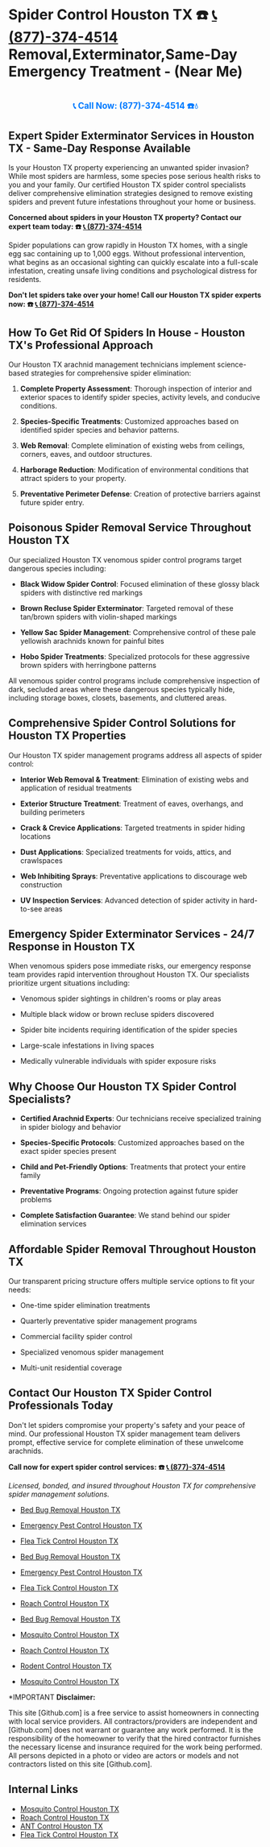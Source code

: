 # Spider Control Houston TX ☎️ [📞 (877)-374-4514](https://pest-control-4514.netlify.app) Removal,Exterminator,Same-Day Emergency Treatment - (Near Me)
# 

<p align="center" style="font-size: 1.2em; font-weight: bold; margin: 20px 0;">
  <a href="https://pest-control-4514.netlify.app" target="_blank" style="color: #007BFF; text-decoration: none;">📞 Call Now: (877)-374-4514 ☎️💧</a>
</p>

## Expert Spider Exterminator Services in Houston TX - Same-Day Response Available

Is your Houston TX property experiencing an unwanted spider invasion? While most spiders are harmless, some species pose serious health risks to you and your family. Our certified Houston TX spider control specialists deliver comprehensive elimination strategies designed to remove existing spiders and prevent future infestations throughout your home or business.

**Concerned about spiders in your Houston TX property? Contact our expert team today: ☎️ [📞 (877)-374-4514](https://pest-control-4514.netlify.app)**

Spider populations can grow rapidly in Houston TX homes, with a single egg sac containing up to 1,000 eggs. Without professional intervention, what begins as an occasional sighting can quickly escalate into a full-scale infestation, creating unsafe living conditions and psychological distress for residents.

**Don't let spiders take over your home! Call our Houston TX spider experts now: ☎️ [📞 (877)-374-4514](https://pest-control-4514.netlify.app)**

## How To Get Rid Of Spiders In House - Houston TX's Professional Approach

Our Houston TX arachnid management technicians implement science-based strategies for comprehensive spider elimination:

1. **Complete Property Assessment**: Thorough inspection of interior and exterior spaces to identify spider species, activity levels, and conducive conditions.

2. **Species-Specific Treatments**: Customized approaches based on identified spider species and behavior patterns.

3. **Web Removal**: Complete elimination of existing webs from ceilings, corners, eaves, and outdoor structures.

4. **Harborage Reduction**: Modification of environmental conditions that attract spiders to your property.

5. **Preventative Perimeter Defense**: Creation of protective barriers against future spider entry.

## Poisonous Spider Removal Service Throughout Houston TX

Our specialized Houston TX venomous spider control programs target dangerous species including:

- **Black Widow Spider Control**: Focused elimination of these glossy black spiders with distinctive red markings

- **Brown Recluse Spider Exterminator**: Targeted removal of these tan/brown spiders with violin-shaped markings

- **Yellow Sac Spider Management**: Comprehensive control of these pale yellowish arachnids known for painful bites

- **Hobo Spider Treatments**: Specialized protocols for these aggressive brown spiders with herringbone patterns

All venomous spider control programs include comprehensive inspection of dark, secluded areas where these dangerous species typically hide, including storage boxes, closets, basements, and cluttered areas.

## Comprehensive Spider Control Solutions for Houston TX Properties

Our Houston TX spider management programs address all aspects of spider control:

- **Interior Web Removal & Treatment**: Elimination of existing webs and application of residual treatments

- **Exterior Structure Treatment**: Treatment of eaves, overhangs, and building perimeters

- **Crack & Crevice Applications**: Targeted treatments in spider hiding locations

- **Dust Applications**: Specialized treatments for voids, attics, and crawlspaces

- **Web Inhibiting Sprays**: Preventative applications to discourage web construction

- **UV Inspection Services**: Advanced detection of spider activity in hard-to-see areas

## Emergency Spider Exterminator Services - 24/7 Response in Houston TX

When venomous spiders pose immediate risks, our emergency response team provides rapid intervention throughout Houston TX. Our specialists prioritize urgent situations including:

- Venomous spider sightings in children's rooms or play areas

- Multiple black widow or brown recluse spiders discovered

- Spider bite incidents requiring identification of the spider species

- Large-scale infestations in living spaces

- Medically vulnerable individuals with spider exposure risks

## Why Choose Our Houston TX Spider Control Specialists?

- **Certified Arachnid Experts**: Our technicians receive specialized training in spider biology and behavior

- **Species-Specific Protocols**: Customized approaches based on the exact spider species present

- **Child and Pet-Friendly Options**: Treatments that protect your entire family

- **Preventative Programs**: Ongoing protection against future spider problems

- **Complete Satisfaction Guarantee**: We stand behind our spider elimination services

## Affordable Spider Removal Throughout Houston TX

Our transparent pricing structure offers multiple service options to fit your needs:

- One-time spider elimination treatments

- Quarterly preventative spider management programs

- Commercial facility spider control

- Specialized venomous spider management

- Multi-unit residential coverage

## Contact Our Houston TX Spider Control Professionals Today

Don't let spiders compromise your property's safety and your peace of mind. Our professional Houston TX spider management team delivers prompt, effective service for complete elimination of these unwelcome arachnids.

**Call now for expert spider control services: ☎️ [📞 (877)-374-4514](https://pest-control-4514.netlify.app)**

*Licensed, bonded, and insured throughout Houston TX for comprehensive spider management solutions.*


- [Bed Bug Removal Houston TX](https://github.com/allyoucaneatsushiin/plumbing-texas/blob/main/Bed-Bug-Removal-Houston-TX-877-374-4514-Exterminator-Same-Day-Emergency-Treatment-Near-Me.md)
- [Emergency Pest Control Houston TX](https://github.com/allyoucaneatsushiin/plumbing-texas/blob/main/Emergency-Pest-Control-Houston-TX-877-374-4514-24-7-Fast-Response-Near-Me.md)
- [Flea Tick Control Houston TX](https://github.com/allyoucaneatsushiin/plumbing-texas/blob/main/Flea-Tick-Control-Houston-TX-877-374-4514-Removal-Exterminator-Same-Day-Emergency-Treatment-Near-Me.md)


- [Bed Bug Removal Houston TX](https://github.com/allyoucaneatsushiin/plumbing-texas/blob/main/Bed-Bug-Removal-Houston-TX-877-374-4514-Exterminator-Same-Day-Emergency-Treatment-Near-Me.md)
- [Emergency Pest Control Houston TX](https://github.com/allyoucaneatsushiin/plumbing-texas/blob/main/Emergency-Pest-Control-Houston-TX-877-374-4514-24-7-Fast-Response-Near-Me.md)
- [Flea Tick Control Houston TX](https://github.com/allyoucaneatsushiin/plumbing-texas/blob/main/Flea-Tick-Control-Houston-TX-877-374-4514-Removal-Exterminator-Same-Day-Emergency-Treatment-Near-Me.md)


- [Roach Control Houston TX](https://github.com/allyoucaneatsushiin/plumbing-texas/blob/main/Roach-Control-Houston-TX-877-374-4514-Removal-Exterminator-Same-Day-Emergency-Treatment-Near-Me.md)
- [Bed Bug Removal Houston TX](https://github.com/allyoucaneatsushiin/plumbing-texas/blob/main/Bed-Bug-Removal-Houston-TX-877-374-4514-Exterminator-Same-Day-Emergency-Treatment-Near-Me.md)
- [Mosquito Control Houston TX](https://github.com/allyoucaneatsushiin/plumbing-texas/blob/main/Mosquito-Control-Houston-TX-877-374-4514-Exterminator-Same-Day-Emergency-Treatment-Near-Me.md)


- [Roach Control Houston TX](https://github.com/allyoucaneatsushiin/plumbing-texas/blob/main/Roach-Control-Houston-TX-877-374-4514-Removal-Exterminator-Same-Day-Emergency-Treatment-Near-Me.md)
- [Rodent Control Houston TX](https://github.com/allyoucaneatsushiin/plumbing-texas/blob/main/Rodent-Control-Houston-TX-877-374-4514-Rat-Removal-Exterminator-Same-Day-Emergency-Treatment-Near-Me.md)
- [Mosquito Control Houston TX](https://github.com/allyoucaneatsushiin/plumbing-texas/blob/main/Mosquito-Control-Houston-TX-877-374-4514-Exterminator-Same-Day-Emergency-Treatment-Near-Me.md)


*IMPORTANT **Disclaimer:**  

This site [Github.com] is a free service to assist homeowners in connecting with local service providers. All contractors/providers are independent and [Github.com] does not warrant or guarantee any work performed. It is the responsibility of the homeowner to verify that the hired contractor furnishes the necessary license and insurance required for the work being performed. All persons depicted in a photo or video are actors or models and not contractors listed on this site [Github.com].


## Internal Links
- [Mosquito Control Houston TX](https://github.com/allyoucaneatsushiin/plumbing-texas/blob/main/Mosquito-Control-Houston-TX-877-374-4514-Exterminator-Same-Day-Emergency-Treatment-Near-Me.md)
- [Roach Control Houston TX](https://github.com/allyoucaneatsushiin/plumbing-texas/blob/main/Roach-Control-Houston-TX-877-374-4514-Removal-Exterminator-Same-Day-Emergency-Treatment-Near-Me.md)
- [ANT Control Houston TX](https://github.com/allyoucaneatsushiin/plumbing-texas/blob/main/ANT-Control-Houston-TX-877-374-4514-Prevention-Extermination-Same-Day-Emergency-Treatment-Near-Me.md)
- [Flea Tick Control Houston TX](https://github.com/allyoucaneatsushiin/plumbing-texas/blob/main/Flea-Tick-Control-Houston-TX-877-374-4514-Removal-Exterminator-Same-Day-Emergency-Treatment-Near-Me.md)
